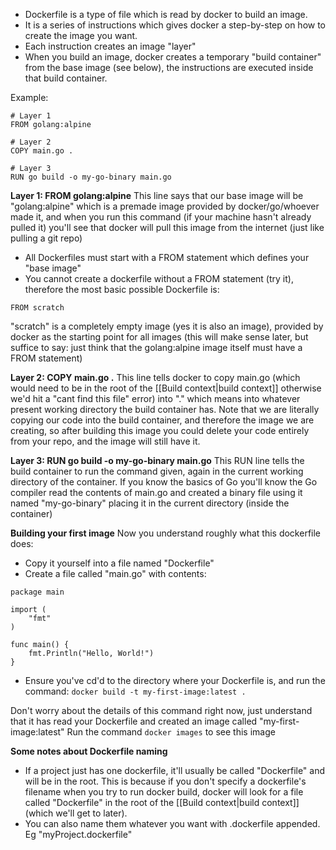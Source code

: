 - Dockerfile is a type of file which is read by docker to build an image.
- It is a series of instructions which gives docker a step-by-step on how to create the image you want. 
- Each instruction creates an image "layer"
- When you build an image, docker creates a temporary "build container" from the base image (see below), the instructions are executed inside that build container.

Example:
```
# Layer 1
FROM golang:alpine

# Layer 2
COPY main.go .

# Layer 3
RUN go build -o my-go-binary main.go
```

**Layer 1: FROM golang:alpine**
This line says that our base image will be "golang:alpine" which is a premade image provided by docker/go/whoever made it, and when you run this command (if your machine hasn't already pulled it) you'll see that docker will pull this image from the internet (just like pulling a git repo)

- All Dockerfiles must start with a FROM statement which defines your "base image"
- You cannot create a dockerfile without a FROM statement (try it), therefore the most basic possible Dockerfile is:
```
FROM scratch
```
"scratch" is a completely empty image (yes it is also an image), provided by docker as the starting point for all images (this will make sense later, but suffice to say: just think that the golang:alpine image itself must have a FROM statement)


**Layer 2: COPY main.go .**
This line tells docker to copy main.go (which would need to be in the root of the [[Build context|build context]] otherwise we'd hit a "cant find this file" error) into "." which means into whatever present working directory the build container has.
Note that we are literally copying our code into the build container, and therefore the image we are creating, so after building this image you could delete your code entirely from your repo, and the image will still have it.

**Layer 3: RUN go build -o my-go-binary main.go**
This RUN line tells the build container to run the command given, again in the current working directory of the container. 
If you know the basics of Go you'll know the Go compiler read the contents of main.go and created a binary file using it named "my-go-binary" placing it in the current directory (inside the container)

**Building your first image**
Now you understand roughly what this dockerfile does:
- Copy it yourself into a file named "Dockerfile" 
- Create a file called "main.go" with contents:
```
package main

import (
    "fmt"
)

func main() {
    fmt.Println("Hello, World!")
}
```

- Ensure you've cd'd to the directory where your Dockerfile is, and run the command:
`docker build -t my-first-image:latest .` 

Don't worry about the details of this command right now, just understand that it has read your Dockerfile and created an image called "my-first-image:latest"
Run the command `docker images` to see this image


**Some notes about Dockerfile naming**
- If a project just has one dockerfile, it'll usually be called "Dockerfile" and will be in the root. This is because if you don't specify a dockerfile's filename when you try to run docker build, docker will look for a file called "Dockerfile" in the root of the [[Build context|build context]] (which we'll get to later).
- You can also name them whatever you want with .dockerfile appended. Eg "myProject.dockerfile"

